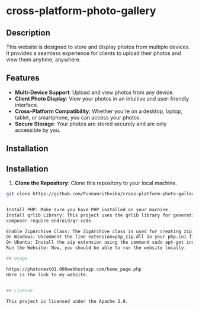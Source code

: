 # cross-platform-photo-gallery

## Description

This website is designed to store and display photos from multiple devices. It provides a seamless experience for clients to upload their photos and view them anytime, anywhere.

## Features

- **Multi-Device Support**: Upload and view photos from any device.
- **Client Photo Display**: View your photos in an intuitive and user-friendly interface.
- **Cross-Platform Compatibility**: Whether you're on a desktop, laptop, tablet, or smartphone, you can access your photos.
- **Secure Storage**: Your photos are stored securely and are only accessible by you.

## Installation

## Installation

1. **Clone the Repository**: Clone this repository to your local machine.

```bash
git clone https://github.com/Punnamrithvika/cross-platform-photo-gallery.git


Install PHP: Make sure you have PHP installed on your machine.
Install qrlib Library: This project uses the qrlib library for generating QR codes. You can install it using Composer:
composer require endroid/qr-code

Enable ZipArchive Class: The ZipArchive class is used for creating zip archives. It comes with PHP but may not be enabled by default. Here’s how you can enable it:
On Windows: Uncomment the line extension=php_zip.dll in your php.ini file.
On Ubuntu: Install the zip extension using the command sudo apt-get install php7.0-zip (replace “7.0” with your PHP version).
Run the Website: Now, you should be able to run the website locally.

## Usage

https://photonest01.000webhostapp.com/home_page.php
Here is the link to my website.


## License

This project is licensed under the Apache 2.0.
